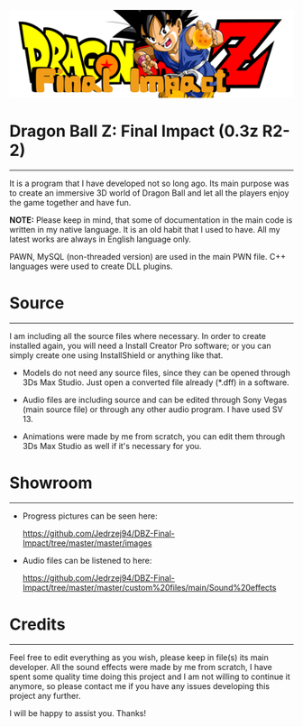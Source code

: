![logo](/master/images/logo.png)

# Dragon Ball Z: Final Impact (0.3z R2-2)
________________________
It is a program that I have developed not so long ago. Its main purpose was to create an immersive 3D world of Dragon Ball and let all the players enjoy the game together and have fun.

**NOTE:**
Please keep in mind, that some of documentation in the main code is written in my native language. It is an old habit that I used to have. All my latest works are always in English language only.

PAWN, MySQL (non-threaded version) are used in the main PWN file. C++ languages were used to create DLL plugins.

# Source
________________________
I am including all the source files where necessary. In order to create installed again, you will need a Install Creator Pro software; or you can simply create one using InstallShield or anything like that.

* Models do not need any source files, since they can be opened through 3Ds Max Studio. Just open a converted file already (*.dff) in a software.

* Audio files are including source and can be edited through Sony Vegas (main source file) or through any other audio program. I have used SV 13.

* Animations were made by me from scratch, you can edit them through 3Ds Max Studio as well if it's necessary for you.

# Showroom
________________________
* Progress pictures can be seen here: 

  https://github.com/Jedrzej94/DBZ-Final-Impact/tree/master/master/images

* Audio files can be listened to here:

  https://github.com/Jedrzej94/DBZ-Final-Impact/tree/master/master/custom%20files/main/Sound%20effects

# Credits
________________________
Feel free to edit everything as you wish, please keep in file(s) its main developer. All the sound effects were made by me from scratch, I have spent some quality time doing this project and I am not willing to continue it anymore, so please contact me if you have any issues developing this project any further. 

I will be happy to assist you. Thanks!
